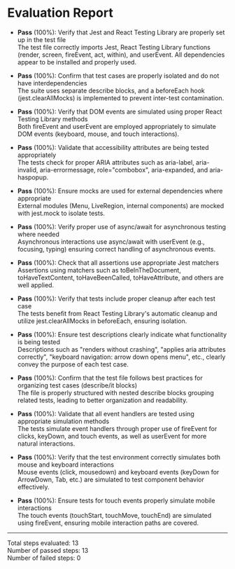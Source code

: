 # Evaluation Report

- **Pass** (100%): Verify that Jest and React Testing Library are properly set up in the test file  
  The test file correctly imports Jest, React Testing Library functions (render, screen, fireEvent, act, within), and userEvent. All dependencies appear to be installed and properly used.

- **Pass** (100%): Confirm that test cases are properly isolated and do not have interdependencies  
  The suite uses separate describe blocks, and a beforeEach hook (jest.clearAllMocks) is implemented to prevent inter-test contamination.

- **Pass** (100%): Verify that DOM events are simulated using proper React Testing Library methods  
  Both fireEvent and userEvent are employed appropriately to simulate DOM events (keyboard, mouse, and touch interactions).

- **Pass** (100%): Validate that accessibility attributes are being tested appropriately  
  The tests check for proper ARIA attributes such as aria-label, aria-invalid, aria-errormessage, role="combobox", aria-expanded, and aria-haspopup.

- **Pass** (100%): Ensure mocks are used for external dependencies where appropriate  
  External modules (Menu, LiveRegion, internal components) are mocked with jest.mock to isolate tests.

- **Pass** (100%): Verify proper use of async/await for asynchronous testing where needed  
  Asynchronous interactions use async/await with userEvent (e.g., focusing, typing) ensuring correct handling of asynchronous events.

- **Pass** (100%): Check that all assertions use appropriate Jest matchers  
  Assertions using matchers such as toBeInTheDocument, toHaveTextContent, toHaveBeenCalled, toHaveAttribute, and others are well applied.

- **Pass** (100%): Verify that tests include proper cleanup after each test case  
  The tests benefit from React Testing Library's automatic cleanup and utilize jest.clearAllMocks in beforeEach, ensuring isolation.

- **Pass** (100%): Ensure test descriptions clearly indicate what functionality is being tested  
  Descriptions such as "renders without crashing", "applies aria attributes correctly", "keyboard navigation: arrow down opens menu", etc., clearly convey the purpose of each test case.

- **Pass** (100%): Confirm that the test file follows best practices for organizing test cases (describe/it blocks)  
  The file is properly structured with nested describe blocks grouping related tests, leading to better organization and readability.

- **Pass** (100%): Validate that all event handlers are tested using appropriate simulation methods  
  The tests simulate event handlers through proper use of fireEvent for clicks, keyDown, and touch events, as well as userEvent for more natural interactions.

- **Pass** (100%): Verify that the test environment correctly simulates both mouse and keyboard interactions  
  Mouse events (click, mousedown) and keyboard events (keyDown for ArrowDown, Tab, etc.) are simulated to test component behavior effectively.

- **Pass** (100%): Ensure tests for touch events properly simulate mobile interactions  
  The touch events (touchStart, touchMove, touchEnd) are simulated using fireEvent, ensuring mobile interaction paths are covered.

---

Total steps evaluated: 13  
Number of passed steps: 13  
Number of failed steps: 0